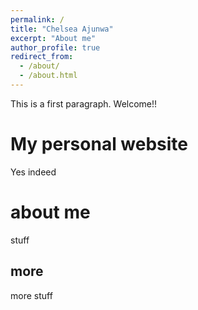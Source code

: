 ```yaml
---
permalink: /
title: "Chelsea Ajunwa"
excerpt: "About me"
author_profile: true
redirect_from: 
  - /about/
  - /about.html
---
```


This is a first paragraph. Welcome!!

My personal website
======
Yes indeed

about me
======
stuff

more
------
more stuff


